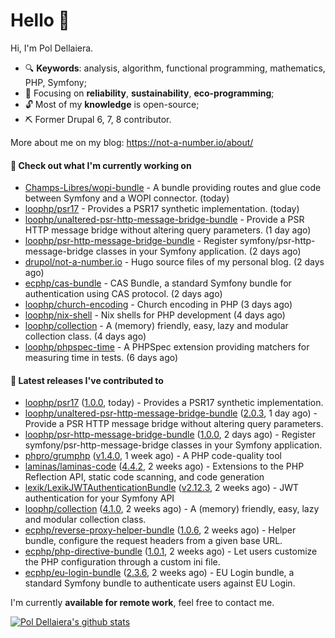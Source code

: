 # Hello 👋

Hi, I'm Pol Dellaiera.

- 🔍 **Keywords**: analysis, algorithm, functional programming, mathematics, PHP, Symfony;
- 🎯 Focusing on **reliability**, **sustainability**, **eco-programming**;
- 🔓 Most of my **knowledge** is open-source;
- ⛏️ Former Drupal 6, 7, 8 contributor.

More about me on my blog: https://not-a-number.io/about/

#### 👷 Check out what I'm currently working on

- [Champs-Libres/wopi-bundle](https://github.com/Champs-Libres/wopi-bundle) - A bundle providing routes and glue code between Symfony and a WOPI connector. (today)
- [loophp/psr17](https://github.com/loophp/psr17) - Provides a PSR17 synthetic implementation. (today)
- [loophp/unaltered-psr-http-message-bridge-bundle](https://github.com/loophp/unaltered-psr-http-message-bridge-bundle) - Provide a PSR HTTP message bridge without altering query parameters. (1 day ago)
- [loophp/psr-http-message-bridge-bundle](https://github.com/loophp/psr-http-message-bridge-bundle) - Register symfony/psr-http-message-bridge classes in your Symfony application. (2 days ago)
- [drupol/not-a-number.io](https://github.com/drupol/not-a-number.io) - Hugo source files of my personal blog. (2 days ago)
- [ecphp/cas-bundle](https://github.com/ecphp/cas-bundle) - CAS Bundle, a standard Symfony bundle for authentication using CAS protocol. (2 days ago)
- [loophp/church-encoding](https://github.com/loophp/church-encoding) - Church encoding in PHP (3 days ago)
- [loophp/nix-shell](https://github.com/loophp/nix-shell) - Nix shells for PHP development (4 days ago)
- [loophp/collection](https://github.com/loophp/collection) - A (memory) friendly, easy, lazy and modular collection class. (4 days ago)
- [loophp/phpspec-time](https://github.com/loophp/phpspec-time) - A PHPSpec extension providing matchers for measuring time in tests. (6 days ago)

#### 🔭 Latest releases I've contributed to

- [loophp/psr17](https://github.com/loophp/psr17) ([1.0.0](https://github.com/loophp/psr17/releases/tag/1.0.0), today) - Provides a PSR17 synthetic implementation.
- [loophp/unaltered-psr-http-message-bridge-bundle](https://github.com/loophp/unaltered-psr-http-message-bridge-bundle) ([2.0.3](https://github.com/loophp/unaltered-psr-http-message-bridge-bundle/releases/tag/2.0.3), 1 day ago) - Provide a PSR HTTP message bridge without altering query parameters.
- [loophp/psr-http-message-bridge-bundle](https://github.com/loophp/psr-http-message-bridge-bundle) ([1.0.0](https://github.com/loophp/psr-http-message-bridge-bundle/releases/tag/1.0.0), 2 days ago) - Register symfony/psr-http-message-bridge classes in your Symfony application.
- [phpro/grumphp](https://github.com/phpro/grumphp) ([v1.4.0](https://github.com/phpro/grumphp/releases/tag/v1.4.0), 1 week ago) - A PHP code-quality tool
- [laminas/laminas-code](https://github.com/laminas/laminas-code) ([4.4.2](https://github.com/laminas/laminas-code/releases/tag/4.4.2), 2 weeks ago) - Extensions to the PHP Reflection API, static code scanning, and code generation
- [lexik/LexikJWTAuthenticationBundle](https://github.com/lexik/LexikJWTAuthenticationBundle) ([v2.12.3](https://github.com/lexik/LexikJWTAuthenticationBundle/releases/tag/v2.12.3), 2 weeks ago) - JWT authentication for your Symfony API
- [loophp/collection](https://github.com/loophp/collection) ([4.1.0](https://github.com/loophp/collection/releases/tag/4.1.0), 2 weeks ago) - A (memory) friendly, easy, lazy and modular collection class.
- [ecphp/reverse-proxy-helper-bundle](https://github.com/ecphp/reverse-proxy-helper-bundle) ([1.0.6](https://github.com/ecphp/reverse-proxy-helper-bundle/releases/tag/1.0.6), 2 weeks ago) - Helper bundle, configure the request headers from a given base URL.
- [ecphp/php-directive-bundle](https://github.com/ecphp/php-directive-bundle) ([1.0.1](https://github.com/ecphp/php-directive-bundle/releases/tag/1.0.1), 2 weeks ago) - Let users customize the PHP configuration through a custom ini file.
- [ecphp/eu-login-bundle](https://github.com/ecphp/eu-login-bundle) ([2.3.6](https://github.com/ecphp/eu-login-bundle/releases/tag/2.3.6), 2 weeks ago) - EU Login bundle, a standard Symfony bundle to authenticate users against EU Login.

I'm currently **available for remote work**, feel free to contact me.

[![Pol Dellaiera's github stats](https://github-readme-stats.vercel.app/api?username=drupol&count_private=true&show_icons=true)](https://github.com/drupol)
